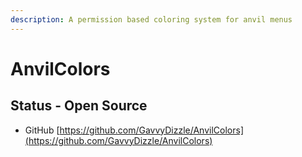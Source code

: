 ```yaml
---
description: A permission based coloring system for anvil menus
---
```


# AnvilColors

## Status - Open Source

* GitHub [https://github.com/GavvyDizzle/AnvilColors](https://github.com/GavvyDizzle/AnvilColors)
